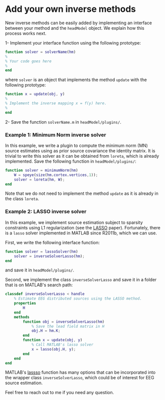 # Add your own inverse methods
New inverse methods can be easily added by implementing an interface between your method and the `headModel` object. We explain how this process works next.

1- Implement your interface function using the following prototype:
```matlab
function solver = solverName(hm)
%
% Your code goes here
%
end
```
where `solver` is an object that implements the method `update` with the following prototype:
```matlab
function x = update(obj, y)
%
% Implement the inverse mapping x = f(y) here.
%
end
```
2- Save the function `solverName.m` in `headModel/plugins/`.

### Example 1: Minimum Norm inverse solver
In this example, we write a plugin to compute the minimum norm (MN) source estimates using as prior source covariance the identity matrix. It is trivial to write this solver as it can be obtained from `loreta`, which is already implemented. Save the following function in `headModel/plugins/`:
```matlab
function solver = minimumNorm(hm)
    W = speye(size(hm.cortex.vertices,1));
    solver = loreta(hm, W);
end
```
Note that we do not need to implement the method `update` as it is already in the class `loreta`.

### Example 2: LASSO inverse solver
In this example, we implement source estimation subject to sparsity constraints using L1 regularization (see the [LASSO](https://statweb.stanford.edu/~tibs/lasso/lasso.pdf) paper). Fortunately, there is a `lasso` solver implemented in MATLAB since R2011b, which we can use. 

First, we write the following interface function:
```matlab
function solver = lassoSolver(hm)
    solver = inverseSolverLasso(hm);
end
```
and save it in `headModel/plugins/`.

Second, we implement the class `inverseSolverLasso` and save it in a folder that is on MATLAB's search path:
```matlab
classdef inverseSolverLasso < handle
    % Estimate EEG distributed sources using the LASSO method.
    properties
        H
    end
    methods
        function obj = inverseSolverLasso(hm)
            % Save the lead field matrix in H
            obj.H = hm.K;
        end
        function x = update(obj, y)
            % Call MATLAB's lasso solver
            x = lasso(obj.H, y);
        end
    end
end
```

MATLAB's [lassso](https://www.mathworks.com/help/stats/lasso.html) function has many options that can be incorporated into the wrapper class `inverseSolverLasso`, which could be of interest for EEG source estimation. 

Feel free to reach out to me if you need any question.